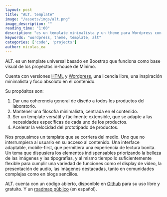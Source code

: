 ```yaml
---
layout: post
title: "ALT. template"
image: "/assets/imgs/alt.png"
image_description: ""
reading_time: "1:00"
description: "es un template minimalista y un theme para Wordpress con foco absoluto en el contenido."
keywords: "wordpress, theme, template, alt"
categories: ['code', 'projects']
author: nicolas_ea
---
```


ALT. es un template universal basado en Boostrap que funciona como base visual de los proyectos in-house de Mínimo.

Cuenta con versiones [HTML](https://github.com/minimo-io/alt-template) y [Wordpress](https://github.com/minimo-io/alt-wordpress-theme), una licencia libre, una inspiración minimalista y foco absoluto en el contenido.

Su propósitos son:

1. Dar una coherencia general de diseño a todos los productos del laboratorio.
2. Mantener una filosofía minimalista, centrada en el contenido.
3. Ser un template versátil y fácilmente extensible, que se adapte a las necesidades específicas de cada uno de los productos.
4. Acelerar la velocidad del prototipado de productos.

Nos propusimos un template que se corriera del medio. Uno que no interrumpiera al usuario en su acceso al contenido. Una interface adaptable, mobile-first, que permitiera una experiencia de lectura bonita. Un tema que dispusiera los elementos indispensables priorizando la belleza de las imágenes y las tipografías, y al mismo tiempo lo suficientemente flexible para cumplir una variedad de funciones como el display de video, la presentación de audio, las imágenes destacadas, tanto en comunidades complejas como en blogs sencillos.

ALT. cuenta con un código abierto, disponible en [Github](https://github.com/minimo-io/alt-template) para su uso libre y gratuito. Y un [roadmap público](https://www.notion.so/minimo/3e1975e420e749618d263dcadc41411b?v=bec9c08c1461402fb51d5ed440a378b9) (en español).
